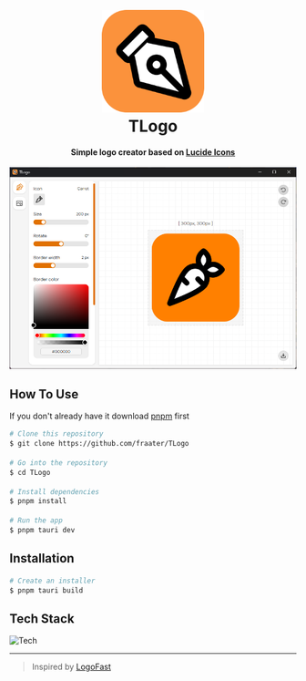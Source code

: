 <h1 align="center">
    <br>
    <img src="./img/logo.png" alt="TLogo" width="180" />
    <br>
    TLogo
</h1>

<h4 align="center">Simple logo creator based on <a href="https://lucide.dev/">Lucide Icons</a></h4>

![showcase](./img/showcase.png)

## How To Use

If you don't already have it download [pnpm](https://pnpm.io/) first

```bash
# Clone this repository
$ git clone https://github.com/fraater/TLogo

# Go into the repository
$ cd TLogo

# Install dependencies
$ pnpm install

# Run the app
$ pnpm tauri dev
```

## Installation

```bash
# Create an installer
$ pnpm tauri build
```

## Tech Stack

![Tech](https://skillicons.dev/icons?i=tauri,vite,react,ts,tailwind)

---

> Inspired by [LogoFast](https://shipfa.st/tools/logo-fast)
